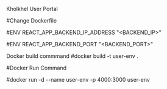 Kholkhel User Portal

#Change Dockerfile

#ENV REACT_APP_BACKEND_IP_ADDRESS "<BACKEND_IP>"

#ENV REACT_APP_BACKEND_PORT "<BACKEND_PORT>"

Docker build commmand
#docker build -t user-env .

#Docker Run Command

#docker run -d --name user-env -p 4000:3000 user-env

